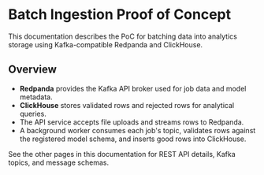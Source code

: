 # Batch Ingestion Proof of Concept

This documentation describes the PoC for batching data into analytics storage using Kafka-compatible Redpanda and ClickHouse.

## Overview

- **Redpanda** provides the Kafka API broker used for job data and model metadata.
- **ClickHouse** stores validated rows and rejected rows for analytical queries.
- The API service accepts file uploads and streams rows to Redpanda.
- A background worker consumes each job's topic, validates rows against the registered model schema, and inserts good rows into ClickHouse.

See the other pages in this documentation for REST API details, Kafka topics, and message schemas.
